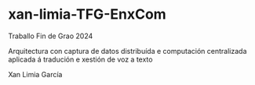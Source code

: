 # xan-limia-TFG-EnxCom

Traballo Fin de Grao 2024 

Arquitectura con captura de datos distribuída e computación centralizada aplicada á tradución e xestión de voz a texto

Xan Limia García
